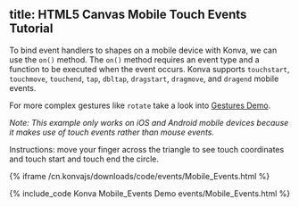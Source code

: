 title: HTML5 Canvas Mobile Touch Events Tutorial
---

To bind event handlers to shapes on a mobile device with Konva, we can use the `on()` method.
The `on()` method requires an event type and a function to be executed when the event occurs.
Konva supports `touchstart`, `touchmove`, `touchend`, `tap`, `dbltap`, `dragstart`, `dragmove`, and `dragend` mobile events.

For more complex gestures like `rotate` take a look into [Gestures Demo](/docs/sandbox/Gestures.html).

*Note: This example only works on iOS and Android mobile devices because it makes use of touch events rather than mouse events.*

Instructions: move your finger across the triangle to see touch coordinates and touch start and touch end the circle.

{% iframe /cn.konvajs/downloads/code/events/Mobile_Events.html %}

{% include_code Konva Mobile_Events Demo events/Mobile_Events.html %}
